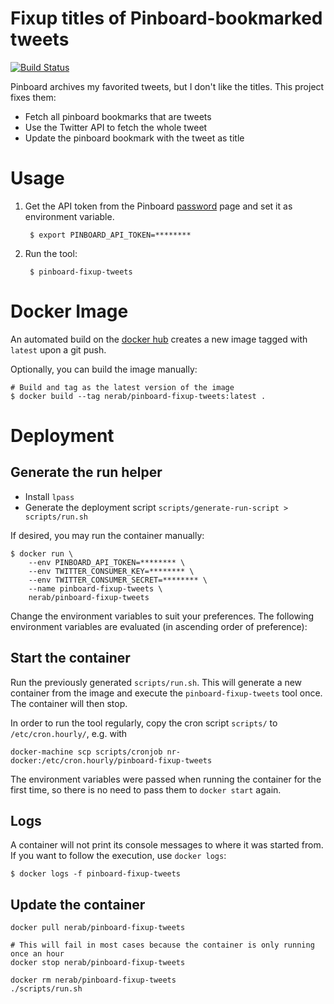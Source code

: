 # Fixup titles of Pinboard-bookmarked tweets

[![Build Status](https://travis-ci.org/nerab/pinboard-fixup-tweets.svg?branch=master)](https://travis-ci.org/nerab/pinboard-fixup-tweets)

Pinboard archives my favorited tweets, but I don't like the titles. This project fixes them:

* Fetch all pinboard bookmarks that are tweets
* Use the Twitter API to fetch the whole tweet
* Update the pinboard bookmark with the tweet as title

# Usage

1. Get the API token from the Pinboard [password](https://pinboard.in/settings/password) page and set it as environment variable.

        $ export PINBOARD_API_TOKEN=********

1. Run the tool:

        $ pinboard-fixup-tweets

# Docker Image

An automated build on the [docker hub](https://hub.docker.com/r/nerab/pinboard-fixup-tweets/) creates a new image tagged with `latest` upon a git push.

Optionally, you can build the image manually:

    # Build and tag as the latest version of the image
    $ docker build --tag nerab/pinboard-fixup-tweets:latest .

# Deployment

## Generate the run helper

* Install `lpass`
* Generate the deployment script `scripts/generate-run-script > scripts/run.sh`

If desired, you may run the container manually:

    $ docker run \
        --env PINBOARD_API_TOKEN=******** \
        --env TWITTER_CONSUMER_KEY=******** \
        --env TWITTER_CONSUMER_SECRET=******** \
        --name pinboard-fixup-tweets \
        nerab/pinboard-fixup-tweets

Change the environment variables to suit your preferences. The following environment variables are evaluated (in ascending order of preference):

## Start the container

Run the previously generated `scripts/run.sh`. This will generate a new container from the image and execute the `pinboard-fixup-tweets` tool once. The container will then stop.

In order to run the tool regularly, copy the cron script `scripts/` to `/etc/cron.hourly/`, e.g. with

```
docker-machine scp scripts/cronjob nr-docker:/etc/cron.hourly/pinboard-fixup-tweets
```

The environment variables were passed when running the container for the first time, so there is no need to pass them to `docker start` again.

## Logs

A container will not print its console messages to where it was started from. If you want to follow the execution, use `docker logs`:

    $ docker logs -f pinboard-fixup-tweets

## Update the container

```
docker pull nerab/pinboard-fixup-tweets

# This will fail in most cases because the container is only running once an hour
docker stop nerab/pinboard-fixup-tweets

docker rm nerab/pinboard-fixup-tweets
./scripts/run.sh
```
